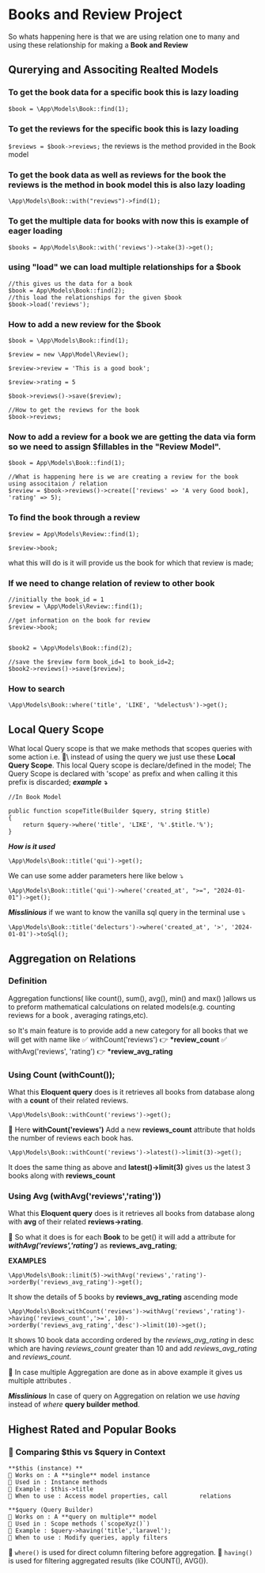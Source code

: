 # Books and Review Project

So whats happening here is that we are using relation one to many and using these relationship for making a **Book and Review**

## Qurerying and Associting Realted Models

### To get the book data for a specific book this is lazy loading

`$book = \App\Models\Book::find(1);`

### To get the reviews for the specific book this is lazy loading

`$reviews = $book->reviews;`
the reviews is the method provided in the Book model

### To get the book data as well as reviews for the book the reviews is the method in book model this is also lazy loading

`\App\Models\Book::with("reviews")->find(1);`

### To get the multiple data for books with now this is example of eager loading

`$books = App\Models\Book::with('reviews')->take(3)->get();`

### using "load" we can load multiple relationships for a $book

```
//this gives us the data for a book
$book = App\Models\Book::find(2);
//this load the relationships for the given $book
$book->load('reviews');
```

### How to add a new review for the $book

```
$book = \App\Models\Book::find(1);

$review = new \App\Model\Review();

$review->review = 'This is a good book';

$review->rating = 5

$book->reviews()->save($review);

//How to get the reviews for the book
$book->reviews;
```

### Now to add a review for a book we are getting the data via form so we need to assign $fillables in the "Review Model".

```
$book = App\Models\Book::find(1);

//What is happening here is we are creating a review for the book using associtaion / relation
$review = $book->reviews()->create(['reviews' => 'A very Good book], 'rating' => 5);
```

### To find the book through a review

```
$review = App\Models\Review::find(1);

$review->book;
```

what this will do is it will provide us the book for which that review is made;

### If we need to change relation of review to other book

```
//initially the book_id = 1
$review = \App\Models\Review::find(1);

//get information on the book for review
$review->book;


$book2 = \App\Models\Book::find(2);

//save the $review form book_id=1 to book_id=2;
$book2->reviews()->save($review);

```

### How to search

```
\App\Models\Book::where('title', 'LIKE', '%delectus%')->get();
```

## Local Query Scope

What local Query scope is that we make methods that scopes queries with some action i.e. :apple:\ instead of using the query we just use these **Local Query Scope**. This local Query scope is declare/defined in the model;
The Query Scope is declared with 'scope' as prefix and when calling it this prefix is discarded;
**_example :arrow_heading_down:_**

```
//In Book Model

public function scopeTitle(Builder $query, string $title)
{
    return $query->where('title', 'LIKE', '%'.$title.'%');
}
```

**_How is it used_**

```
\App\Models\Book::title('qui')->get();
```

We can use some adder parameters here like below :arrow_heading_down:

```
\App\Models\Book::title('qui')->where('created_at', ">=", "2024-01-01")->get();
```

**_Misslinious_**
if we want to know the vanilla sql query in the terminal use :arrow_heading_down:

```
\App\Models\Book::title('delecturs')->where('created_at', '>', '2024-01-01')->toSql();
```

## Aggregation on Relations

### Definition

Aggregation functions( like count(), sum(), avg(), min() and max() )allows us to preform mathematical calculations on related models(e.g. counting reviews for a book , averaging ratings,etc).

so It's main feature is to provide add a new category for all books that we will get with name like
:white_check_mark: withCount('reviews') :point_right: **\*review_count**
:white_check_mark: withAvg('reviews', 'rating') :point_right: **\*review_avg_rating**

### Using Count (withCount());

What this **Eloquent query** does is it retrieves all books from database along with a **count** of their related reviews.

```
\App\Models\Book::withCount('reviews')->get();
```

:key: Here **withCount('reviews')** Add a new **reviews_count** attribute that holds the number of reviews each book has.

```
\App\Models\Book::withCount('reviews')->latest()->limit(3)->get();
```

It does the same thing as above and **latest()->limit(3)** gives us the latest 3 books along with **reviews_count**

### Using Avg (withAvg('reviews','rating'))

What this **Eloquent query** does is it retrieves all books from database along with **avg** of their related **reviews->rating**.

🔑 So what it does is for each **Book** to be get() it will add a attribute for **_withAvg('reviews','rating')_** as **reviews_avg_rating**;

**EXAMPLES**

```
\App\Models\Book::limit(5)->withAvg('reviews','rating')->orderBy('reviews_avg_rating')->get();
```

It show the details of 5 books by **reviews_avg_rating** ascending mode

```
\App\Models\Book:withCount('reviews')->withAvg('reviews','rating')->having('reviews_count','>=', 10)->orderBy('reviews_avg_rating','desc')->limit(10)->get();
```

It shows 10 book data according ordered by the _reviews_avg_rating_ in desc which are having _reviews_count_ greater than 10 and add _reviews_avg_rating_ and _reviews_count_.

🔑 In case multiple Aggregation are done as in above example it gives us multiple attributes .

**_Misslinious_**
In case of query on Aggregation on relation we use _having_ instead of _where_ **query builder method**.

## Highest Rated and Popular Books

### 🔑 Comparing $this vs $query in Context

    **$this (instance) **
    🐤 Works on : A **single** model instance
    🐤 Used in : Instance methods
    🐤 Example : $this->title
    🐤 When to use : Access model properties, call         relations

    **$query (Query Builder)
    🐤 Works on : A **query on multiple** model
    🐤 Used in : Scope methods (`scopeXyz()`)
    🐤 Example : $query->having('title','laravel');
    🐤 When to use : Modify queries, apply filters

🚀 `where()` is used for direct column filtering before aggregation.
🚀 `having()` is used for filtering aggregated results (like COUNT(), AVG()).
